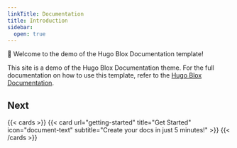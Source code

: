 ```yaml
---
linkTitle: Documentation
title: Introduction
sidebar:
  open: true
---
```


👋 Welcome to the demo of the Hugo Blox Documentation template!

<!--more-->

This site is a demo of the Hugo Blox Documentation theme. For the full documentation on how to use this template, refer to the [Hugo Blox Documentation](https://docs.hugoblox.com/).

## Next
{{< cards >}}
{{< card url="getting-started" title="Get Started" icon="document-text" subtitle="Create your docs in just 5 minutes!" >}}
{{< /cards >}}
